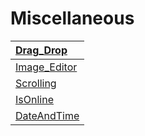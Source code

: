 # Miscellaneous
|  [Drag_Drop](https://tahataha579.github.io/Miscellaneous/Drag%20And%20Drop/Drag_Drop.html)  |
| :-- |
|  [Image_Editor](https://tahataha579.github.io/Miscellaneous/Image_Editor/Image_Editor.html) |
|  [Scrolling](https://tahataha579.github.io/Miscellaneous/Scrolling/scrolling.html) |
|  [IsOnline](https://tahataha579.github.io/Miscellaneous/isOnline/isOnline.html) |
|  [DateAndTime](https://tahataha579.github.io/Miscellaneous/DateAndTime/DateAndTime.html) |

